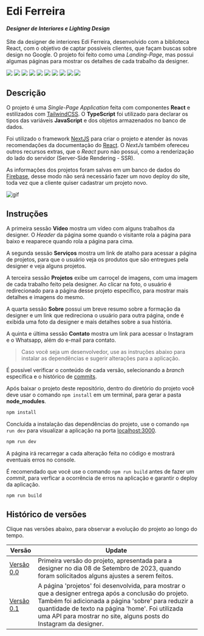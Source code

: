 # Edi Ferreira
#### _Designer de Interiores e Lighting Design_
Site da designer de interiores Edi Ferreira, desenvolvido com a biblioteca React, com o objetivo de captar possíveis clientes, que façam buscas sobre design no Google. O projeto foi feito como uma *Landing-Page*, mas possui algumas páginas para mostrar os detalhes de cada trabalho da designer.

![](https://img.shields.io/badge/React-20232A?style=for-the-badge&logo=react&logoColor=61DAFB) ![](https://img.shields.io/badge/next.js-000000?style=for-the-badge&logo=nextdotjs&logoColor=white) ![](https://img.shields.io/badge/TypeScript-007ACC?style=for-the-badge&logo=typescript&logoColor=white) ![](https://img.shields.io/badge/Tailwind_CSS-38B2AC?style=for-the-badge&logo=tailwind-css&logoColor=white) ![](https://img.shields.io/badge/firebase-ffca28?style=for-the-badge&logo=firebase&logoColor=black) ![](https://img.shields.io/badge/JavaScript-F7DF1E?style=for-the-badge&logo=javascript&logoColor=black) ![](https://img.shields.io/badge/CSS3-1572B6?style=for-the-badge&logo=css3&logoColor=white) ![](https://img.shields.io/badge/HTML5-E34F26?style=for-the-badge&logo=html5&logoColor=white) ![](https://img.shields.io/badge/GIT-E44C30?style=for-the-badge&logo=git&logoColor=white) ![](https://img.shields.io/badge/eslint-3A33D1?style=for-the-badge&logo=eslint&logoColor=white)

## Descrição
O projeto é uma *Single-Page Application* feita com componentes **React** e estilizados com [TailwindCSS](https://tailwindcss.com/). O **TypeScript** foi utilizado para declarar os tipos das variáveis **JavaScript** e dos objetos armazenados no banco de dados.

Foi utilizado o framework [NextJS](https://nextjs.org/) para criar o projeto e atender às novas recomendações da documentação do [React](https://react.dev/learn/start-a-new-react-project). O *NextJs* também ofereceu outros recursos extras, que o *React* puro não possui, como a renderização do lado do servidor (Server-Side Rendering - SSR).

As informações dos projetos foram salvas em um banco de dados do [Firebase](https://firebase.google.com/?hl=pt-br), desse modo não será necessário fazer um novo deploy do site, toda vez que a cliente quiser cadastrar um projeto novo.

<img src="./src/assets/animation.gif" alt="gif"/>

## Instruções
A primeira sessão **Vídeo** mostra um vídeo com alguns trabalhos da designer. O *Header* da página some quando o visitante rola a página para baixo e reaparece quando rola a página para cima.

A segunda sessão **Serviços** mostra um link de atalho para acessar a página de projetos, para que o usuário veja os produtos que são entregues pela designer e veja alguns projetos.

A terceira sessão **Projetos** exibe um carroçel de imagens, com uma imagem de cada trabalho feito pela designer. Ao clicar na foto, o usuário é redirecionado para a página desse projeto específico, para mostrar mais detalhes e imagens do mesmo.

A quarta sessão **Sobre** possui um breve resumo sobre a formação da designer e um link que redireciona o usuário para outra página, onde é exibida uma foto da designer e mais detalhes sobre a sua história.

A quinta e última sessão **Contato** mostra um link para acessar o Instagram e o Whatsapp, além do e-mail para contato.

> Caso você seja um desenvolvedor, use as instruções abaixo para instalar as dependências e sugerir alterações para a aplicação.

É possível verificar o conteúdo de cada versão, selecionando a *branch* específica e o histórico de [commits].

Após baixar o projeto deste repositório, dentro do diretório do projeto você deve usar o comando `npm install` em um terminal, para gerar a pasta **node_modules**.
```sh
npm install
```
Concluída a instalação das dependências do projeto, use o comando `npm run dev` para visualizar a aplicação na porta [localhost:3000](http://localhost:3000).
```sh
npm run dev
```
A página irá recarregar a cada alteração feita no código e mostrará eventuais erros no console.

É recomendado que você use o comando `npm run build` antes de fazer um *commit*, para verficar a ocorrência de erros na aplicação e garantir o deploy da aplicação.
```sh
npm run build
```

## Histórico de versões

Clique nas versões abaixo, para observar a evolução do projeto ao longo do tempo.

| Versão | Update |
| ------ | ------ |
| [Versão 0.0](https://ediferreira-git-v00-pedropaivadev.vercel.app/) | Primeira versão do projeto, apresentada para a designer no dia 08 de Setembro de 2023, quando foram solicitados alguns ajustes a serem feitos. |
| [Versão 0.1](https://ediferreira-git-v01-pedropaivadev.vercel.app/) | A página 'projetos' foi desenvolvida, para mostrar o que a designer entrega após a conclusão do projeto. Também foi adicionada a página 'sobre' para reduzir a quantidade de texto na página 'home'. Foi utilizada uma API para mostrar no site, alguns posts do Instagram da designer. |

[//]: # (These are reference links used in the body of this note and get stripped out when the markdown processor does its job. There is no need to format nicely because it shouldn't be seen. Thanks SO - http://stackoverflow.com/questions/4823468/store-comments-in-markdown-syntax)

[commits]: <https://github.com/PedroPaivaDev/ediferreira/commits/main>